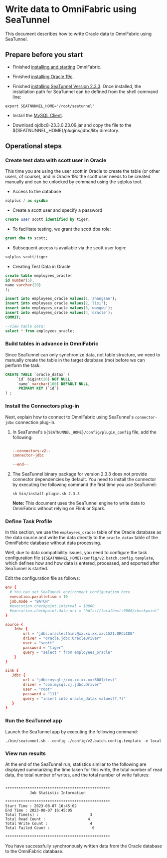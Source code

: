 # Write data to OmniFabric using SeaTunnel

This document describes how to write Oracle data to OmniFabric using SeaTunnel.

## Prepare before you start

- Finished [installing and starting](../../../Get-Started/install-standalone-matrixone.md) OmniFabric.

- Finished [installing Oracle 19c](https://www.oracle.com/database/technologies/oracle-database-software-downloads.html).

- Finished [installing SeaTunnel Version 2.3.3](https://www.apache.org/dyn/closer.lua/seatunnel/2.3.3/apache-seatunnel-2.3.3-bin.tar.gz). Once installed, the installation path for SeaTunnel can be defined from the shell command line:

```shell
export SEATNUNNEL_HOME="/root/seatunnel"
```

- Install the <a href="https://dev.mysql.com/downloads/mysql" target="_blank">MySQL Client</a>.

- Download ojdbc8-23.3.0.23.09.jar and copy the file to the ${SEATNUNNEL\_HOME}/plugins/jdbc/lib/ directory.

## Operational steps

### Create test data with scott user in Oracle

This time you are using the user scott in Oracle to create the table (or other users, of course), and in Oracle 19c the scott user needs to be created manually and can be unlocked by command using the sqlplus tool.

- Access to the database

```sql
sqlplus / as sysdba
```

- Create a scott user and specify a password

```sql
create user scott identified by tiger;
```

- To facilitate testing, we grant the scott dba role:

```sql
grant dba to scott;
```

- Subsequent access is available via the scott user login:

```sql
sqlplus scott/tiger
```

- Creating Test Data in Oracle

```sql
create table employees_oracle(
id number(5),
name varchar(20)
);

insert into employees_oracle values(1,'zhangsan');
insert into employees_oracle values(2,'lisi');
insert into employees_oracle values(3,'wangwu');
insert into employees_oracle values(4,'oracle');
COMMIT;

--View table data:
select * from employees_oracle;
```

### Build tables in advance in OmniFabric

Since SeaTunnel can only synchronize data, not table structure, we need to manually create the table in the target database (mo) before we can perform the task.

```sql
CREATE TABLE `oracle_datax` (
     `id` bigint(20) NOT NULL,
     `name` varchar(100) DEFAULT NULL,
      PRIMARY KEY (`id`)
) ;
```

### Install the Connectors plug-in

Next, explain how to connect to OmniFabric using SeaTunnel's `connector-jdbc` connection plug-in.

1. In SeaTunnel's `${SEATNUNNEL_HOME}/config/plugin_config` file, add the following:

    ```conf

    --connectors-v2--
    connector-jdbc

    --end--
    ```

2. The SeaTunnel binary package for version 2.3.3 does not provide connector dependencies by default. You need to install the connector by executing the following command the first time you use SeaTunnel:

    ```shell
    sh bin/install-plugin.sh 2.3.3
    ```

    __Note:__ This document uses the SeaTunnel engine to write data to OmniFabric without relying on Flink or Spark.

### Define Task Profile

In this section, we use the `employees_oracle` table of the Oracle database as the data source and write the data directly to the `oracle_datax` table of the OmniFabric database without data processing.

Well, due to data compatibility issues, you need to configure the task configuration file `${SEATNUNNEL_HOME}/config/v2.batch.config.template`, which defines how and how data is entered, processed, and exported after SeaTunnel is started.

Edit the configuration file as follows:

```conf
env {
  # You can set SeaTunnel environment configuration here
  execution.parallelism = 10
  job.mode = "BATCH"
  #execution.checkpoint.interval = 10000
  #execution.checkpoint.data-uri = "hdfs://localhost:9000/checkpoint"
}

source {
    Jdbc {
        url = "jdbc:oracle:thin:@xx.xx.xx.xx:1521:ORCLCDB"
        driver = "oracle.jdbc.OracleDriver"
        user = "scott"
        password = "tiger"
        query = "select * from employees_oracle"
    }
}

sink {
   Jdbc {
        url = "jdbc:mysql://xx.xx.xx.xx:6001/test"
        driver = "com.mysql.cj.jdbc.Driver"
        user = "root"
        password = "111"
        query = "insert into oracle_datax values(?,?)"
   }
}
```

### Run the SeaTunnel app

Launch the SeaTunnel app by executing the following command:

```shell
./bin/seatunnel.sh --config ./config/v2.batch.config.template -e local
```

### View run results

At the end of the SeaTunnel run, statistics similar to the following are displayed summarizing the time taken for this write, the total number of read data, the total number of writes, and the total number of write failures:

```shell

***********************************************
           Job Statistic Information

***********************************************
Start Time : 2023-08-07 16:45:02
End Time : 2023-08-07 16:45:05
Total Time(s) :                       3
Total Read Count :                   4
Total Write Count :                   4
Total Failed Count :                   0

***********************************************
```

You have successfully synchronously written data from the Oracle database to the OmniFabric database.
